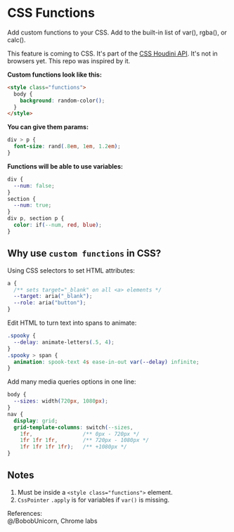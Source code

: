 # CSS Functions  
Add custom functions to your CSS. Add to the built-in list of var(), rgba(), or calc().  
  
This feature is coming to CSS. It's part of the [CSS Houdini API](https://developer.mozilla.org/en-US/docs/Web/Houdini). 
It's not in browsers yet. This repo was inspired by it.
  
**Custom functions look like this:**
```html
<style class="functions">
  body {
    background: random-color();
  }
</style>
```
  
**You can give them params:**
```css
div > p {
  font-size: rand(.8em, 1em, 1.2em);
}
```
  
**Functions will be able to use variables:**
```css
div {
  --num: false;
}
section {
  --num: true;
}
div p, section p {
  color: if(--num, red, blue);
}
```
  
## Why use `custom functions` in CSS?
  
Using CSS selectors to set HTML attributes:
```css
a {
  /** sets target="_blank" on all <a> elements */
  --target: aria("_blank");
  --role: aria("button");
}
```
  
Edit HTML to turn text into spans to animate:
```css
.spooky {
  --delay: animate-letters(.5, 4);
}
.spooky > span {
  animation: spook-text 4s ease-in-out var(--delay) infinite;
}
```
  
Add many media queries options in one line:
```css
body {
  --sizes: width(720px, 1080px);
}
nav {
  display: grid;
  grid-template-columns: switch(--sizes, 
    1fr,                /** 0px - 720px */
    1fr 1fr 1fr,        /** 720px - 1080px */
    1fr 1fr 1fr 1fr);   /** +1080px */
}
```
  
  
## Notes
1. Must be inside a `<style class="functions">` element.
2. `CssPointer` `.apply` is for variables if `var()` is missing.
  
References:  
@/BobobUnicorn, Chrome labs  

